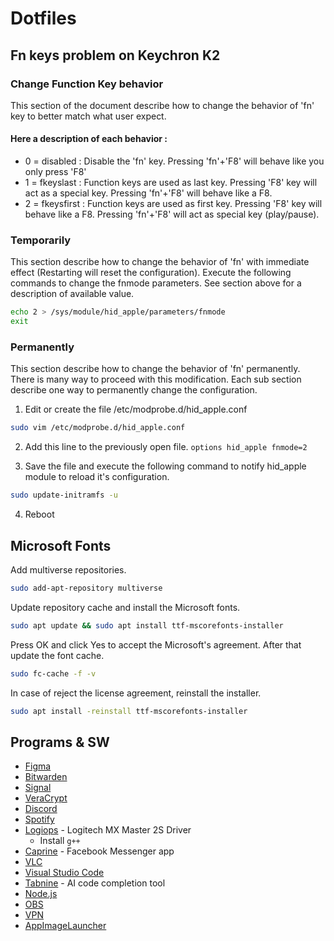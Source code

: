 # Dotfiles

## Fn keys problem on Keychron K2
### Change Function Key behavior
This section of the document describe how to change the behavior of 'fn' key to better match what user expect.
#### Here a description of each behavior :

- 0 = disabled : Disable the 'fn' key. Pressing 'fn'+'F8' will behave like you only press 'F8'
- 1 = fkeyslast : Function keys are used as last key. Pressing 'F8' key will act as a special key. Pressing 'fn'+'F8' will behave like a F8.
- 2 = fkeysfirst : Function keys are used as first key. Pressing 'F8' key will behave like a F8. Pressing 'fn'+'F8' will act as special key (play/pause).

### Temporarily
This section describe how to change the behavior of 'fn' with immediate effect (Restarting will reset the configuration). Execute the following commands to change the fnmode parameters. See section above for a description of available value.
```sh
echo 2 > /sys/module/hid_apple/parameters/fnmode
exit
```

### Permanently
This section describe how to change the behavior of 'fn' permanently. There is many way to proceed with this modification. Each sub section describe one way to permanently change the configuration.

1. Edit or create the file /etc/modprobe.d/hid_apple.conf
```sh
sudo vim /etc/modprobe.d/hid_apple.conf
```

2. Add this line to the previously open file.
`options hid_apple fnmode=2`

3. Save the file and execute the following command to notify hid_apple module to reload it's configuration.
```sh
sudo update-initramfs -u
```

4. Reboot
## Microsoft Fonts
Add multiverse repositories.
```sh
sudo add-apt-repository multiverse
```
Update repository cache and install the Microsoft fonts.
```sh
sudo apt update && sudo apt install ttf-mscorefonts-installer
```
Press OK and click Yes to accept the Microsoft's agreement. After that update the font cache.
```sh
sudo fc-cache -f -v
```
In case of reject the license agreement, reinstall the installer.
```sh
sudo apt install -reinstall ttf-mscorefonts-installer
```
## Programs & SW
- [Figma](https://github.com/Figma-Linux/figma-linux)
- [Bitwarden](https://bitwarden.com/download/)
- [Signal](https://www.signal.org/download/)
- [VeraCrypt](https://www.veracrypt.fr/en/Downloads.html)
- [Discord](https://discord.com/)
- [Spotify](https://www.spotify.com/cz/download/linux/)
- [Logiops](https://github.com/PixlOne/logiops) - Logitech MX Master 2S Driver
	- Install `g++`
- [Caprine](https://github.com/sindresorhus/caprine) - Facebook Messenger app
- [VLC](https://github.com/videolan/vlc)
- [Visual Studio Code](https://github.com/microsoft/vscode)
- [Tabnine](https://www.tabnine.com/) - AI code completion tool
- [Node.js](https://nodejs.org/en/)
- [OBS](https://nodejs.org/en/)
- [VPN](https://protonvpn.com/support/linux-vpn-setup/)
- [AppImageLauncher](https://github.com/TheAssassin/AppImageLauncher)
